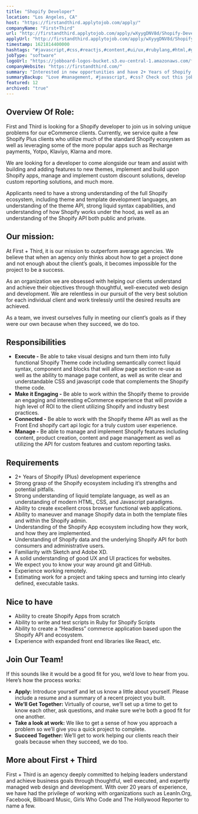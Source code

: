 ```yaml
---
title: "Shopify Developer"
location: "Los Angeles, CA"
host: "https://firstandthird.applytojob.com/apply/"
companyName: "First+Third"
url: "http://firstandthird.applytojob.com/apply/wXyygDNV8d/Shopify-Developer-contractremote"
applyUrl: "http://firstandthird.applytojob.com/apply/wXyygDNV8d/Shopify-Developer-contractremote"
timestamp: 1621814400000
hashtags: "#javascript,#css,#reactjs,#content,#ui/ux,#rubylang,#html,#git,#management,#photoshop"
jobType: "software"
logoUrl: "https://jobboard-logos-bucket.s3.eu-central-1.amazonaws.com/first-third"
companyWebsite: "https://firstandthird.com/"
summary: "Interested in new opportunities and have 2+ Years of Shopify development experience? First+Third has a job opening for a Shopify Developer."
summaryBackup: "Love #management, #javascript, #css? Check out this job post!"
featured: 12
archived: "true"
---
```


## Overview Of Role: 

First and Third is looking for a Shopify developer to join us in solving unique problems for our eCommerce clients. Currently, we service quite a few Shopify Plus clients who utilize much of the standard Shopify ecosystem as well as leveraging some of the more popular apps such as Recharge payments, Yotpo, Klaviyo, Klarna and more.

We are looking for a developer to come alongside our team and assist with building and adding features to new themes, implement and build upon Shopify apps, manage and implement custom discount solutions, develop custom reporting solutions, and much more.

Applicants need to have a strong understanding of the full Shopify ecosystem, including theme and template development languages, an understanding of the theme API, strong liquid syntax capabilities, and understanding of how Shopify works under the hood, as well as an understanding of the Shopify API both public and private.

## Our mission:

At First + Third, it is our mission to outperform average agencies. We believe that when an agency only thinks about how to get a project done and not enough about the client’s goals, it becomes impossible for the project to be a success.

As an organization we are obsessed with helping our clients understand and achieve their objectives through thoughtful, well-executed web design and development. We are relentless in our pursuit of the very best solution for each individual client and work tirelessly until the desired results are achieved.

As a team, we invest ourselves fully in meeting our client’s goals as if they were our own because when they succeed, we do too. 

## Responsibilities

*   **Execute -** Be able to take visual designs and turn them into fully functional Shopify Theme code including semantically correct liquid syntax, component and blocks that will allow page section re-use as well as the ability to manage page content, as well as write clear and understandable CSS and javascript code that complements the Shopify theme code.
*   **Make it Engaging -** Be able to work within the Shopify theme to provide an engaging and interesting eCommerce experience that will provide a high level of ROI to the client utilizing Shopify and industry best practices.
*   **Connected -** Be able to work with the Shopify theme API as well as the Front End shopify cart api logic for a truly custom user experience.
*   **Manage -** Be able to manage and implement Shopify features including content, product creation, content and page management as well as utilizing the API for custom features and custom reporting tasks.

## Requirements

*   2+ Years of Shopify (Plus) development experience
*   Strong grasp of the Shopify ecosystem including it’s strengths and potential pitfalls.
*   Strong understanding of liquid template language, as well as an understanding of modern HTML, CSS, and Javascript paradigms.
*   Ability to create excellent cross browser functional web applications.
*   Ability to maneuver and manage Shopify data in both the template files and within the Shopify admin.
*   Understanding of the Shopify App ecosystem including how they work, and how they are implemented.
*   Understanding of Shopify data and the underlying Shopify API for both consumers and administrative users.
*   Familiarity with Sketch and Adobe XD.
*   A solid understanding of good UX and UI practices for websites.
*   We expect you to know your way around git and GitHub.
*   Experience working remotely.
*   Estimating work for a project and taking specs and turning into clearly defined, executable tasks.

## Nice to have

*   Ability to create Shopify Apps from scratch
*   Ability to write and test scripts in Ruby for Shopify Scripts
*   Ability to create a “Headless” commerce application based upon the Shopify API and ecosystem.
*   Experience with expanded front end libraries like React, etc.

## Join Our Team!

If this sounds like it would be a good fit for you, we’d love to hear from you. Here’s how the process works: 

*   **Apply:** Introduce yourself and let us know a little about yourself. Please include a resume and a summary of a recent project you built. 
*   **We’ll Get Together:** Virtually of course, we’ll set up a time to get to know each other, ask questions, and make sure we’re both a good fit for one another. 
*   **Take a look at work:** We like to get a sense of how you approach a problem so we’ll give you a quick project to complete.
*   **Succeed Together:** We’ll get to work helping our clients reach their goals because when they succeed, we do too. 

## More about First + Third

First + Third is an agency deeply committed to helping leaders understand and achieve business goals through thoughtful, well executed, and expertly managed web design and development. With over 20 years of experience, we have had the privilege of working with organizations such as LeanIn.Org, Facebook, Billboard Music, Girls Who Code and The Hollywood Reporter to name a few.
